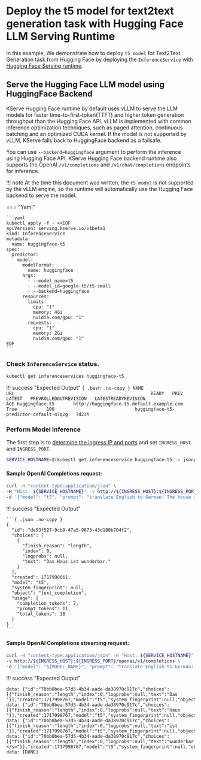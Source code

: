 # Deploy the t5 model for text2text generation task with Hugging Face LLM Serving Runtime
In this example, We demonstrate how to deploy `t5 model` for Text2Text Generation task from Hugging Face by deploying the `InferenceService` with [Hugging Face Serving runtime](https://github.com/kserve/kserve/tree/master/python/huggingfaceserver). 


## Serve the Hugging Face LLM model using HuggingFace Backend
KServe Hugging Face runtime by default uses vLLM to serve the LLM models for faster time-to-first-token(TTFT) and higher token generation throughput than the Hugging Face API. vLLM is implemented with common inference optimization techniques, such as paged attention, continuous batching and an optimized CUDA kernel.
If the model is not supported by vLLM, KServe falls back to HuggingFace backend as a failsafe.

You can use `--backend=huggingface` argument to perform the inference using Hugging Face API. KServe Hugging Face backend runtime also 
supports the OpenAI `/v1/completions` and `/v1/chat/completions` endpoints for inference.

!!! note
    At the time this document was written, the `t5 model` is not supported by the vLLM engine, so the runtime will automatically 
    use the Hugging Face backend to serve the model.

=== "Yaml"

    ```yaml
    kubectl apply -f - <<EOF
    apiVersion: serving.kserve.io/v1beta1
    kind: InferenceService
    metadata:
      name: huggingface-t5
    spec:
      predictor:
        model:
          modelFormat:
            name: huggingface
          args:
            - --model_name=t5
            - --model_id=google-t5/t5-small
            - --backend=huggingface
          resources:
            limits:
              cpu: "1"
              memory: 4Gi
              nvidia.com/gpu: "1"
            requests:
              cpu: "1"
              memory: 2Gi
              nvidia.com/gpu: "1"
    EOF
    ```

### Check `InferenceService` status.

```bash
kubectl get inferenceservices huggingface-t5
```

!!! success "Expected Output"
    ```{ .bash .no-copy }
    NAME                 URL                                                   READY   PREV   LATEST   PREVROLLEDOUTREVISION   LATESTREADYREVISION                          AGE
    huggingface-t5       http://huggingface-t5.default.example.com             True           100                              huggingface-t5-predictor-default-47q2g   7d23h
    ```

### Perform Model Inference

The first step is to [determine the ingress IP and ports](../../../../../get_started/first_isvc.md#4-determine-the-ingress-ip-and-ports) and set `INGRESS_HOST` and `INGRESS_PORT`.

```bash
SERVICE_HOSTNAME=$(kubectl get inferenceservice huggingface-t5 -o jsonpath='{.status.url}' | cut -d "/" -f 3)
```

#### Sample OpenAI Completions request:

```bash
curl -H "content-type:application/json" \
-H "Host: ${SERVICE_HOSTNAME}" -v http://${INGRESS_HOST}:${INGRESS_PORT}/openai/v1/completions \
-d '{"model": "t5", "prompt": "translate English to German: The house is wonderful.", "stream":false, "max_tokens": 30 }'
```

!!! success "Expected Output"

    ```{ .json .no-copy }
    {
      "id": "de53f527-9cb9-47a5-9673-43d180b704f2",
      "choices": [
        {
          "finish_reason": "length",
          "index": 0,
          "logprobs": null,
          "text": "Das Haus ist wunderbar."
        }
      ],
      "created": 1717998661,
      "model": "t5",
      "system_fingerprint": null,
      "object": "text_completion",
      "usage": {
        "completion_tokens": 7,
        "prompt_tokens": 11,
        "total_tokens": 18
      }
    }
    ```

#### Sample OpenAI Completions streaming request:

```bash
curl -H "content-type:application/json" -H "Host: ${SERVICE_HOSTNAME}" \
-v http://${INGRESS_HOST}:${INGRESS_PORT}/openai/v1/completions \
-d '{"model": "${MODEL_NAME}", "prompt": "translate English to German: The house is wonderful.", "stream":true, "max_tokens": 30 }'
```

!!! success "Expected Output"

  ```{ .json .no-copy }
  data: {"id":"70bb8bea-57d5-4b34-aade-da38970c917c","choices":[{"finish_reason":"length","index":0,"logprobs":null,"text":"Das "}],"created":1717998767,"model":"t5","system_fingerprint":null,"object":"text_completion","usage":null}
  data: {"id":"70bb8bea-57d5-4b34-aade-da38970c917c","choices":[{"finish_reason":"length","index":0,"logprobs":null,"text":"Haus "}],"created":1717998767,"model":"t5","system_fingerprint":null,"object":"text_completion","usage":null}
  data: {"id":"70bb8bea-57d5-4b34-aade-da38970c917c","choices":[{"finish_reason":"length","index":0,"logprobs":null,"text":"ist "}],"created":1717998767,"model":"t5","system_fingerprint":null,"object":"text_completion","usage":null}
  data: {"id":"70bb8bea-57d5-4b34-aade-da38970c917c","choices":[{"finish_reason":"length","index":0,"logprobs":null,"text":"wunderbar.</s>"}],"created":1717998767,"model":"t5","system_fingerprint":null,"object":"text_completion","usage":null}
  data: [DONE]
  ```
